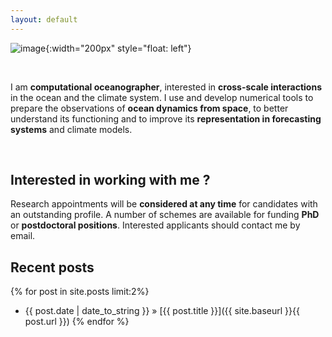 ```yaml
---
layout: default
---
```





![image]({{site.baseurl}}/img/JLS_round.png "image of J. Le Sommer"){:width="200px" style="float: left"}

</br>

I am **computational oceanographer**, interested in **cross-scale interactions** in the ocean and the climate system. I use and develop numerical tools to prepare the observations of **ocean dynamics from space**, to better understand its functioning and to improve its **representation in forecasting systems** and climate models.

</br>

## Interested in working with me ? 
Research appointments will be **considered at any time** for candidates with an outstanding profile. A number of schemes are available for funding **PhD** or **postdoctoral positions**. Interested applicants should contact me by email. 

## Recent posts
{% for post in site.posts limit:2%}
   - {{ post.date | date_to_string }} » [{{ post.title }}]({{ site.baseurl }}{{ post.url }})
{% endfor %}



